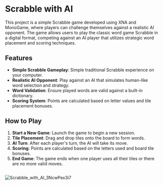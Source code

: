 # Scrabble with AI

This project is a simple Scrabble game developed using XNA and MonoGame, where players can challenge themselves against a realistic AI opponent. The game allows users to play the classic word game Scrabble in a digital format, competing against an AI player that utilizes strategic word placement and scoring techniques.

## Features

- **Simple Scrabble Gameplay**: Simple traditional Scrabble experience on your computer.
- **Realistic AI Opponent**: Play against an AI that simulates human-like word selection and strategy.
- **Word Validation**: Ensure played words are valid against a built-in dictionary.
- **Scoring System**: Points are calculated based on letter values and tile placement bonuses.

## How to Play

1. **Start a New Game**: Launch the game to begin a new session.
2. **Tile Placement**: Drag and drop tiles onto the board to form words.
3. **AI Turn**: After each player's turn, the AI will take its move.
4. **Scoring**: Points are calculated based on the letters used and board tile bonuses.
5. **End Game**: The game ends when one player uses all their tiles or there are no more valid moves.

##
![Scrabble_with_AI_3NcwPex3i7](https://github.com/gabrielvik/Wordfeud-AI/assets/24679989/7b1b131e-1963-4b90-a5fd-ede433eb0827)
